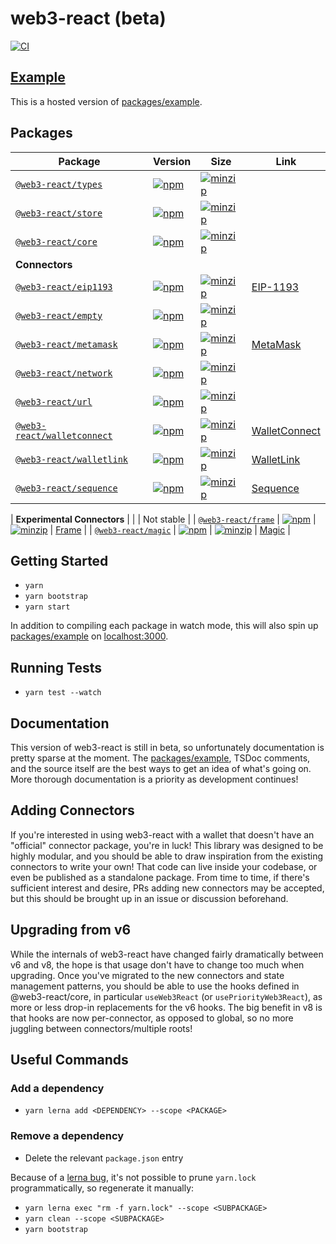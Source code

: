 # web3-react (beta)

[![CI](https://github.com/NoahZinsmeister/web3-react/actions/workflows/CI.yml/badge.svg)](https://github.com/NoahZinsmeister/web3-react/actions/workflows/CI.yml)

## [Example](https://web3-react-mu.vercel.app/)

This is a hosted version of [packages/example](packages/example).

## Packages

| Package                                               | Version                                                                                                                                   | Size                                                                                                                                                         | Link                                                                      |
|-------------------------------------------------------|-------------------------------------------------------------------------------------------------------------------------------------------|--------------------------------------------------------------------------------------------------------------------------------------------------------------|---------------------------------------------------------------------------|
| [`@web3-react/types`](packages/types)                 | [![npm](https://img.shields.io/npm/v/@web3-react/types/beta.svg)](https://www.npmjs.com/package/@web3-react/types/v/beta)                 | [![minzip](https://img.shields.io/bundlephobia/minzip/@web3-react/types/beta.svg)](https://bundlephobia.com/result?p=@web3-react/types@beta)                 |                                                                           |
| [`@web3-react/store`](packages/store)                 | [![npm](https://img.shields.io/npm/v/@web3-react/store/beta.svg)](https://www.npmjs.com/package/@web3-react/store/v/beta)                 | [![minzip](https://img.shields.io/bundlephobia/minzip/@web3-react/store/beta.svg)](https://bundlephobia.com/result?p=@web3-react/store@beta)                 |                                                                           |
| [`@web3-react/core`](packages/core)                   | [![npm](https://img.shields.io/npm/v/@web3-react/core/beta.svg)](https://www.npmjs.com/package/@web3-react/core/v/beta)                   | [![minzip](https://img.shields.io/bundlephobia/minzip/@web3-react/core/beta.svg)](https://bundlephobia.com/result?p=@web3-react/core@beta)                   |                                                                           |
| **Connectors**                                        |                                                                                                                                           |                                                                                                                                                              |                                                                           |
| [`@web3-react/eip1193`](packages/eip1193)             | [![npm](https://img.shields.io/npm/v/@web3-react/eip1193/beta.svg)](https://www.npmjs.com/package/@web3-react/eip1193/v/beta)             | [![minzip](https://img.shields.io/bundlephobia/minzip/@web3-react/eip1193/beta.svg)](https://bundlephobia.com/result?p=@web3-react/eip1193@beta)             | [EIP-1193](https://github.com/ethereum/EIPs/blob/master/EIPS/eip-1193.md) |
| [`@web3-react/empty`](packages/empty)                 | [![npm](https://img.shields.io/npm/v/@web3-react/empty/beta.svg)](https://www.npmjs.com/package/@web3-react/empty/v/beta)                 | [![minzip](https://img.shields.io/bundlephobia/minzip/@web3-react/empty/beta.svg)](https://bundlephobia.com/result?p=@web3-react/empty@beta)                 |                                                                           |
| [`@web3-react/metamask`](packages/metamask)           | [![npm](https://img.shields.io/npm/v/@web3-react/metamask/beta.svg)](https://www.npmjs.com/package/@web3-react/metamask/v/beta)           | [![minzip](https://img.shields.io/bundlephobia/minzip/@web3-react/metamask/beta.svg)](https://bundlephobia.com/result?p=@web3-react/metamask@beta)           | [MetaMask](https://metamask.io/)                                          |
| [`@web3-react/network`](packages/network)             | [![npm](https://img.shields.io/npm/v/@web3-react/network/beta.svg)](https://www.npmjs.com/package/@web3-react/network/v/beta)             | [![minzip](https://img.shields.io/bundlephobia/minzip/@web3-react/network/beta.svg)](https://bundlephobia.com/result?p=@web3-react/network@beta)             |                                                                           |
| [`@web3-react/url`](packages/url)                     | [![npm](https://img.shields.io/npm/v/@web3-react/url/beta.svg)](https://www.npmjs.com/package/@web3-react/url/v/beta)                     | [![minzip](https://img.shields.io/bundlephobia/minzip/@web3-react/url/beta.svg)](https://bundlephobia.com/result?p=@web3-react/url@beta)                     |                                                                           |
| [`@web3-react/walletconnect`](packages/walletconnect) | [![npm](https://img.shields.io/npm/v/@web3-react/walletconnect/beta.svg)](https://www.npmjs.com/package/@web3-react/walletconnect/v/beta) | [![minzip](https://img.shields.io/bundlephobia/minzip/@web3-react/walletconnect/beta.svg)](https://bundlephobia.com/result?p=@web3-react/walletconnect@beta) | [WalletConnect](https://walletconnect.org/)                               |
| [`@web3-react/walletlink`](packages/walletlink)       | [![npm](https://img.shields.io/npm/v/@web3-react/walletlink/beta.svg)](https://www.npmjs.com/package/@web3-react/walletlink/v/beta)       | [![minzip](https://img.shields.io/bundlephobia/minzip/@web3-react/walletlink/beta.svg)](https://bundlephobia.com/result?p=@web3-react/walletlink@beta)       | [WalletLink](https://walletlink.org/#/)                                   |
| [`@web3-react/sequence`](packages/sequence)       | [![npm](https://img.shields.io/npm/v/@web3-react/sequence/beta.svg)](https://www.npmjs.com/package/@web3-react/sequence/v/beta)       | [![minzip](https://img.shields.io/bundlephobia/minzip/@web3-react/sequence/beta.svg)](https://bundlephobia.com/result?p=@web3-react/sequence@beta)       | [Sequence](https://https://sequence.build/)                                   |

| **Experimental Connectors**                           |                                                                                                                                           |                                                                                                                                                              | Not stable                                                                |
| [`@web3-react/frame`](packages/frame)                 | [![npm](https://img.shields.io/npm/v/@web3-react/frame/beta.svg)](https://www.npmjs.com/package/@web3-react/frame/v/beta)                 | [![minzip](https://img.shields.io/bundlephobia/minzip/@web3-react/frame/beta.svg)](https://bundlephobia.com/result?p=@web3-react/frame@beta)                 | [Frame](https://frame.sh/)                                                |
| [`@web3-react/magic`](packages/magic)                 | [![npm](https://img.shields.io/npm/v/@web3-react/magic/beta.svg)](https://www.npmjs.com/package/@web3-react/magic/v/beta)                 | [![minzip](https://img.shields.io/bundlephobia/minzip/@web3-react/magic/beta.svg)](https://bundlephobia.com/result?p=@web3-react/magic@beta)                 | [Magic](https://magic.link/)                                              |


## Getting Started

- `yarn`
- `yarn bootstrap`
- `yarn start`

In addition to compiling each package in watch mode, this will also spin up [packages/example](packages/example) on [localhost:3000](http://localhost:3000/).

## Running Tests

- `yarn test --watch`

## Documentation

This version of web3-react is still in beta, so unfortunately documentation is pretty sparse at the moment. The [packages/example](packages/example), TSDoc comments, and the source itself are the best ways to get an idea of what's going on. More thorough documentation is a priority as development continues!

## Adding Connectors

If you're interested in using web3-react with a wallet that doesn't have an "official" connector package, you're in luck! This library was designed to be highly modular, and you should be able to draw inspiration from the existing connectors to write your own! That code can live inside your codebase, or even be published as a standalone package. From time to time, if there's sufficient interest and desire, PRs adding new connectors may be accepted, but this should be brought up in an issue or discussion beforehand.

## Upgrading from v6

While the internals of web3-react have changed fairly dramatically between v6 and v8, the hope is that usage don't have to change too much when upgrading. Once you've migrated to the new connectors and state management patterns, you should be able to use the hooks defined in @web3-react/core, in particular `useWeb3React` (or `usePriorityWeb3React`), as more or less drop-in replacements for the v6 hooks. The big benefit in v8 is that hooks are now per-connector, as opposed to global, so no more juggling between connectors/multiple roots!

## Useful Commands

### Add a dependency

- `yarn lerna add <DEPENDENCY> --scope <PACKAGE>`

### Remove a dependency

- Delete the relevant `package.json` entry

Because of a [lerna bug](https://github.com/lerna/lerna/issues/1883), it's not possible to prune `yarn.lock` programmatically, so regenerate it manually:

- `yarn lerna exec "rm -f yarn.lock" --scope <SUBPACKAGE>`
- `yarn clean --scope <SUBPACKAGE>`
- `yarn bootstrap`
